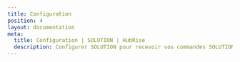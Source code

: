 ```yaml
---
title: Configuration
position: 4
layout: documentation
meta:
  title: Configuration | SOLUTION | HubRise
  description: Configurer SOLUTION pour recevoir vos commandes SOLUTION dans votre caisse ou d'autres applications connectées à HubRise.
---
```

